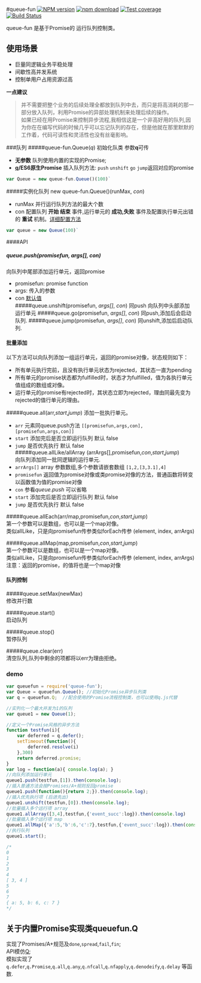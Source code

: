 #queue-fun
[![NPM version][npm-image]][npm-url]
[![npm download][download-image]][npm-url]
[![Test coverage][coveralls-image]][coveralls-url]
[![Build Status][BuildStatus-image]][BuildStatus-url]

[npm-image]: https://img.shields.io/npm/v/queue-fun.svg
[download-image]: https://img.shields.io/npm/dm/queue-fun.svg
[npm-url]: https://npmjs.org/package/queue-fun
[coveralls-image]: https://coveralls.io/repos/cnwhy/queue-fun/badge.svg?branch=master
[coveralls-url]: https://coveralls.io/r/cnwhy/queue-fun?branch=master
[BuildStatus-url]: https://travis-ci.org/cnwhy/queue-fun
[BuildStatus-image]: https://travis-ci.org/cnwhy/queue-fun.svg
queue-fun 是基于Promise的 运行队列控制类。

## 使用场景
- 巨量同逻辑业务平稳处理
- 间歇性高并发系统
- 控制单用户占用资源过高

**一点建议** 
>并不需要把整个业务的后续处理全都放到队列中去，而只是将高消耗的那一部分放入队列，利用Promise的异部处理机制来处理后续的操作。  
>如果已经在用Promise来控制异步流程,我相信这是一个非高好用的队列,因为你在在编写代码的时候几乎可以忘记队列的存在，但是他就在那里默默的工作着，代码可读性和灵活性也没有丝毫影响。

###队列
#####queue-fun.Queue(*q*) 
初始化队类 参数**q**可传 
- **无参数** 队列使用内置的实现的Promise;  
- **[q](https://github.com/kriskowal/q)/ES6原生Promise** 插入队列方法: `push` `unshift` `go` `jump`返回对应的promise 

```javascript
var Queue = new queue-fun.Queue()(100)`
```

#####实例化队列 new queue-fun.Queue()(runMax, *con*) 
- runMax 并行运行队列方法的最大个数
- con 配置队列 **开始 结束** 事件,运行单元的 **成功,失败** 事件及配置执行单元出错的 **重试** 机制。[详细配置方法](https://github.com/cnwhy/queue-fun/wiki/%E5%AE%9E%E4%BE%8B%E5%8C%96%E9%98%9F%E5%88%97%E9%85%8D%E7%BD%AE%22%E8%B6%85%E6%97%B6%22,%22%E9%87%8D%E8%AF%95%22%E7%AD%89%E5%8F%82%E6%95%B0)  
```javascript
var queue = new Queue(100)`
```

####API
##### queue.push(promisefun, *args[]*, *con*)  
向队列中尾部添加运行单元，返回promise  
- promisefun: promise function
- args: 传入的参数
- con [默认值](https://github.com/cnwhy/queue-fun/wiki/%E9%98%9F%E5%88%97%E5%85%83%E7%B4%A0-%E9%85%8D%E7%BD%AE%E5%8F%82%E6%95%B0%E8%AF%B4%E6%98%8E)  
#####queue.unshift(promisefun, *args[]*, *con*) 同push 向队列中头部添加运行单元
#####queue.go(promisefun, *args[]*, *con*)  同push,添加后会启动队列.
#####queue.jump(promisefun, *args[]*, *con*) 同unshift,添加后启动队列.  

#### 批量添加
以下方法可以向队列添加一组运行单元，返回的promise对像，状态规则如下：
- 所有单元执行完前，且没有执行单元状态为rejected，其状态一直为pending
- 所有单元的promise状态都为fulfilled时，状态才为fulfilled，值为各执行单元值组成的数组或对像。
- 运行单元的promise有rejected时，其状态立即为rejected，理由同最先变为rejected的值行单元的理由。  

#####queue.all(arr,*start*,*jump*)
添加一批执行单元。
- `arr` 元素同queue.push方法 `[[promisefun,args,con], [promisefun,args,con]]`
- `start` 添加完后是否立即运行队列 默认 false
- `jump` 是否优先执行 默认 false  
#####queue.allLike/allArray (arrArgs[],promisefun,*con*,*start*,*jump*)  
向队列添加同一批同逻辑的运行单元.
- `arrArgs[]` array 参数数组,多个参数请嵌套数组 `[1,2,[3,3.1],4]`
- `promisefun` 返回值为promise对像或类promise对像的方法，普通函数将转变以函数值为值的promise对像
- `con` 参看*queue.push* 可以省略
- `start` 添加完后是否立即运行队列 默认 false
- `jump` 是否优先执行 默认 false  

#####queue.allEach(arr/map,promisefun,*con*,*start*,*jump*)  
第一个参数可以是数组，也可以是一个map对像。  
类似allLike，只是向promisefun传参类似forEach传参 (element, index, arrArgs)  

#####queue.allMap(map,promisefun,*con*,*start*,*jump*)  
第一个参数可以是数组，也可以是一个map对像。  
类似allLike，只是向promisefun传参类似forEach传参 (element, index, arrArgs)  
注意：返回的promise，的值将也是一个map对像
  
#### 队列控制
#####queue.setMax(newMax)  
修改并行数  

#####queue.start()  
启动队列  

#####queue.stop()  
暂停队列  

#####queue.clear(err)  
清空队列,队列中剩余的项都将以err为理由拒绝。  

### demo
``` javascript
var queuefun = require('queue-fun');
var Queue = queuefun.Queue(); //初始化Promise异步队列类
var q = queuefun.Q;  //配合使用的Promise流程控制类，也可以使用q.js代替

//实列化一个最大并发为1的队列
var queue1 = new Queue(1); 

//定义一个Promise风格的异步方法
function testfun(i){
	var deferred = q.defer();
	setTimeout(function(){
		deferred.resolve(i)
	},300)
	return deferred.promise;
}
var log = function(a){ console.log(a); }
//向队列添加运行单元
queue1.push(testfun,[1]).then(console.log); 
//插入普通方法会按Promises/A+规则反回promise
queue1.push(function(){return 2;}).then(console.log);
//插入优先执行项 (后进先出)
queue1.unshift(testfun,[0]).then(console.log);
//批量插入多个远行项 array
queue1.allArray([3,4],testfun,{'event_succ':log}).then(console.log) 
//批量插入多个远行项 map 
queue1.allMap({'a':5,'b':6,'c':7},testfun,{'event_succ':log}).then(console.log)
//执行队列
queue1.start();

/*
0
1
2
3
4
[ 3, 4 ]
5
6
7
{ a: 5, b: 6, c: 7 }
*/
```

## 关于内置Promise实现类queuefun.Q
实现了Promises/A+规范及`done`,`spread`,`fail`,`fin`;  
API模仿[Q](https://github.com/kriskowal/q);  
模拟实现了 `q.defer`,`q.Promise`,`q.all`,`q.any`,`q.nfcall`,`q.nfapply`,`q.denodeify`,`q.delay` 等函数.

